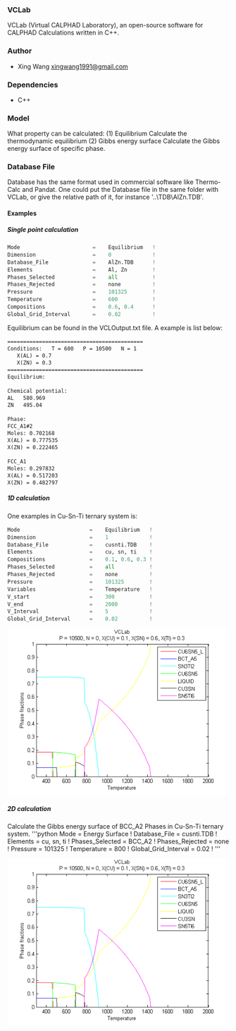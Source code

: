 ### VCLab
VCLab (Virtual CALPHAD Laboratory), an open-source software for CALPHAD Calculations written in C++.

### Author
* Xing Wang  <xingwang1991@gmail.com>

### Dependencies

* C++

### Model
What property can be calculated:
(1) Equilibrium
Calculate the thermodynamic equilibrium
(2) Gibbs energy surface
Calculate the Gibbs energy surface of specific phase.


### Database File
Database has the same format used in commercial software like Thermo-Calc and Pandat. One could put the Database file in the same folder with VCLab, or give the relative path of it, for instance '..\TDB\AlZn.TDB'.


#### Examples
##### Single point calculation
```python
Mode                       =    Equilibrium   !
Dimension                  =    0             !
Database_File              =    AlZn.TDB      ! 
Elements                   =    Al, Zn        !
Phases_Selected            =    all           ! 
Phases_Rejected            =    none          ! 
Pressure                   =    101325        !
Temperature                =    600           !
Compositions               =    0.6, 0.4      !
Global_Grid_Interval       =    0.02          !
```
Equilibrium can be found in the VCLOutput.txt file. A example is list below:
```
===========================================
Conditions:   T = 600   P = 10500   N = 1
   X(AL) = 0.7
   X(ZN) = 0.3
===========================================
Equilibrium:

Chemical potential:
AL   580.969
ZN   495.04

Phase:
FCC_A1#2
Moles: 0.702168
X(AL) = 0.777535
X(ZN) = 0.222465

FCC_A1
Moles: 0.297832
X(AL) = 0.517203
X(ZN) = 0.482797
```

##### 1D calculation
One examples in Cu-Sn-Ti ternary system is:
```python
Mode                      =    Equilibrium   !
Dimension                 =    1             !
Database_File             =    cusnti.TDB    !
Elements                  =    cu, sn, ti    !
Compositions              =    0.1, 0.6, 0.3 !
Phases_Selected           =    all           !
Phases_Rejected           =    none          !
Pressure                  =    101325        !
Variables                 =    Temperature   !
V_start                   =    300           !
V_end                     =    2000          !
V_Interval                =    5             !
Global_Grid_Interval      =    0.02          !
```

<img src="documentations/figs/CuSnTi.png"/>

##### 2D calculation
Calculate the Gibbs energy surface of BCC_A2 Phases in Cu-Sn-Ti ternary system.
'''python
Mode                      =    Energy Surface !
Database_File             =    cusnti.TDB     ! 
Elements                  =    cu, sn, ti     !
Phases_Selected           =    BCC_A2         ! 
Phases_Rejected           =    none           ! 
Pressure                  =    101325         !
Temperature               =    800            !
Global_Grid_Interval      =    0.02           !
'''

<img src="documentations/figs/CuSnTi.png"/>
